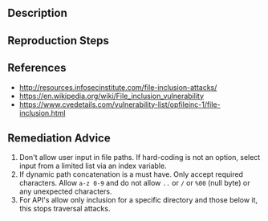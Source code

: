 ## Description


## Reproduction Steps


## References

- http://resources.infosecinstitute.com/file-inclusion-attacks/
- https://en.wikipedia.org/wiki/File_inclusion_vulnerability
- https://www.cvedetails.com/vulnerability-list/opfileinc-1/file-inclusion.html


## Remediation Advice

1. Don't allow user input in file paths. If hard-coding is not an option, select input from a limited list via an index variable.
2. If dynamic path concatenation is a must have. Only accept required characters. Allow `a-z 0-9` and do not allow `..` or `/` or `%00` (null byte) or any unexpected characters.
3. For API's allow only inclusion for a specific directory and those below it, this stops traversal attacks.


